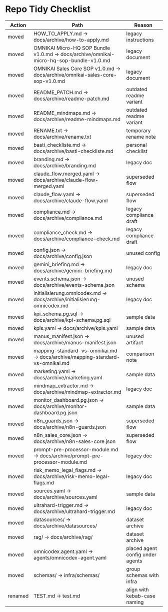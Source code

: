 # Repo Tidy Checklist

| Action | Path | Reason |
| --- | --- | --- |
| moved | HOW_TO_APPLY.md → docs/archive/how-to-apply.md | legacy instructions |
| moved | OMNIKAI Micro-HQ SOP Bundle v1.0.md → docs/archive/omnikai-micro-hq-sop-bundle-v1.0.md | legacy document |
| moved | OMNIKAI Sales Core SOP v1.0.md → docs/archive/omnikai-sales-core-sop-v1.0.md | legacy document |
| moved | README_PATCH.md → docs/archive/readme-patch.md | outdated readme variant |
| moved | README_mindmaps.md → docs/archive/readme-mindmaps.md | outdated readme variant |
| moved | RENAME.txt → docs/archive/rename.txt | temporary rename note |
| moved | basti_checkliste.md → docs/archive/basti-checkliste.md | personal checklist |
| moved | branding.md → docs/archive/branding.md | legacy doc |
| moved | claude_flow.merged.yaml → docs/archive/claude-flow-merged.yaml | superseded flow |
| moved | claude_flow.yaml → docs/archive/claude-flow.yaml | superseded flow |
| moved | compliance.md → docs/archive/compliance.md | legacy compliance draft |
| moved | compliance_check.md → docs/archive/compliance-check.md | legacy compliance draft |
| moved | config.json → docs/archive/config.json | unused config |
| moved | gemini_briefing.md → docs/archive/gemini-briefing.md | legacy doc |
| moved | events.schema.json → docs/archive/events-schema.json | unused schema |
| moved | initialisierung.omnicodex.md → docs/archive/initialisierung-omnicodex.md | legacy doc |
| moved | kpi_schema.pg.sql → docs/archive/kpi-schema.pg.sql | sample data |
| moved | kpis.yaml → docs/archive/kpis.yaml | sample data |
| moved | manus_manifest.json → docs/archive/manus-manifest.json | unused artifact |
| moved | mapping-standard-vs-omnikai.md → docs/archive/mapping-standard-vs-omnikai.md | comparison note |
| moved | marketing.yaml → docs/archive/marketing.yaml | sample data |
| moved | mindmap_extractor.md → docs/archive/mindmap-extractor.md | legacy doc |
| moved | monitor_dashboard.pg.json → docs/archive/monitor-dashboard.pg.json | sample data |
| moved | n8n_guards.json → docs/archive/n8n-guards.json | superseded flow |
| moved | n8n_sales_core.json → docs/archive/n8n-sales-core.json | superseded flow |
| moved | prompt-pre-processor-module.md → docs/archive/prompt-pre-processor-module.md | legacy doc |
| moved | risk_memo_legal_flags.md → docs/archive/risk-memo-legal-flags.md | legacy doc |
| moved | sources.yaml → docs/archive/sources.yaml | sample data |
| moved | ultrahard-trigger.md → docs/archive/ultrahard-trigger.md | legacy doc |
| moved | datasources/ → docs/archive/datasources/ | dataset archive |
| moved | rag/ → docs/archive/rag/ | dataset archive |
| moved | omnicodex.agent.yaml → agents/omnicodex-agent.yaml | placed agent config under agents |
| moved | schemas/ → infra/schemas/ | group schemas with infra |
| renamed | TEST.md → test.md | align with kebab-case naming |
